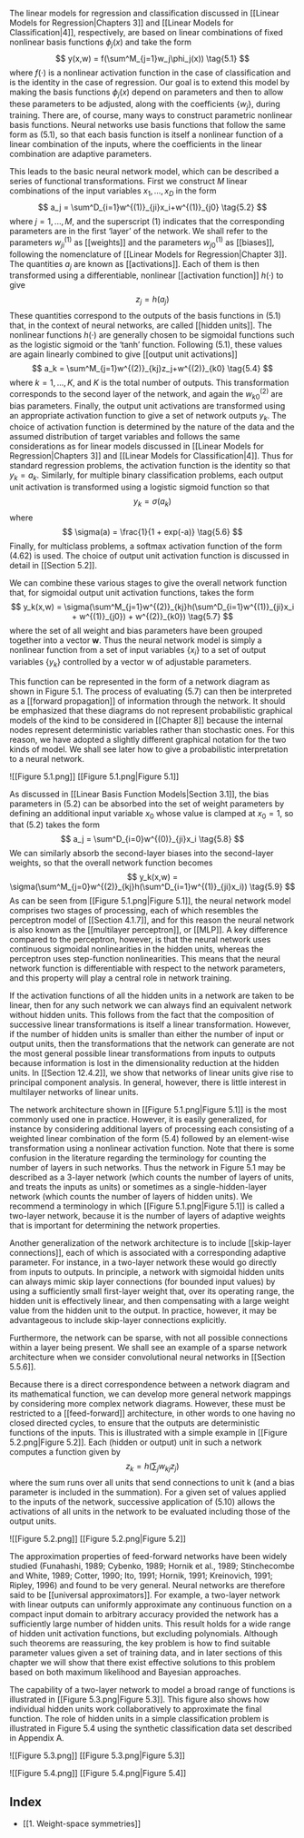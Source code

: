 The linear models for regression and classification discussed in [[Linear Models for Regression|Chapters 3]] and [[Linear Models for Classification|4]], respectively, are based on linear combinations of fixed nonlinear basis functions $\phi_j(x)$ and take the form
$$
y(x,w) = f(\sum^M_{j=1}w_j\phi_j(x))
\tag{5.1}
$$
where $f(·)$ is a nonlinear activation function in the case of classification and is the identity in the case of regression. Our goal is to extend this model by making the basis functions $\phi_j(x)$ depend on parameters and then to allow these parameters to be adjusted, along with the coefficients $\{w_j\}$, during training. There are, of course, many ways to construct parametric nonlinear basis functions. Neural networks use basis functions that follow the same form as (5.1), so that each basis function is itself a nonlinear function of a linear combination of the inputs, where the coefficients in the linear combination are adaptive parameters.

This leads to the basic neural network model, which can be described a series of functional transformations. First we construct *M* linear combinations of the input variables $x_1, . . . , x_D$ in the form
$$
a_j = \sum^D_{i=1}w^{(1)}_{ji}x_i+w^{(1)}_{j0}
\tag{5.2}
$$
where $j = 1, . . . , M$, and the superscript (1) indicates that the corresponding parameters are in the first ‘layer’ of the network. We shall refer to the parameters $w^{(1)}_{ji}$ as [[weights]] and the parameters $w^{(1)}_{j0}$ as [[biases]], following the nomenclature of [[Linear Models for Regression|Chapter 3]]. The quantities $a_j$ are known as [[activations]]. Each of them is then transformed using a differentiable, nonlinear [[activation function]] $h(·)$ to give
$$
z_j = h(a_j)
\tag{5.3}
$$
These quantities correspond to the outputs of the basis functions in (5.1) that, in the context of neural networks, are called [[hidden units]]. The nonlinear functions $h(·)$ are generally chosen to be sigmoidal functions such as the logistic sigmoid or the ‘tanh’ function. Following (5.1), these values are again linearly combined to give [[output unit activations]]
$$
a_k = \sum^M_{j=1}w^{(2)}_{kj}z_j+w^{(2)}_{k0}
\tag{5.4}
$$
where $k = 1, . . . , K$, and *K* is the total number of outputs. This transformation corresponds to the second layer of the network, and again the $w^{(2)}_{k0}$ are bias parameters. Finally, the output unit activations are transformed using an appropriate activation function to give a set of network outputs $y_k$. The choice of activation function is determined by the nature of the data and the assumed distribution of target variables and follows the same considerations as for linear models discussed in [[Linear Models for Regression|Chapters 3]] and [[Linear Models for Classification|4]]. Thus for standard regression problems, the activation function is the identity so that $y_k = a_k$. Similarly, for multiple binary classification problems, each output unit activation is transformed using a logistic sigmoid function so that
$$
y_k = \sigma(a_k)
\tag{5.5}
$$
where
$$
\sigma(a) = \frac{1}{1 + exp(-a)}
\tag{5.6}
$$
Finally, for multiclass problems, a softmax activation function of the form (4.62) is used. The choice of output unit activation function is discussed in detail in  [[Section 5.2]].

We can combine these various stages to give the overall network function that, for sigmoidal output unit activation functions, takes the form
$$
y_k(x,w) = \sigma(\sum^M_{j=1}w^{(2)}_{kj}h(\sum^D_{i=1}w^{(1)}_{ji}x_i + w^{(1)}_{j0}) + w^{(2)}_{k0})
\tag{5.7}
$$
where the set of all weight and bias parameters have been grouped together into a vector **w**. Thus the neural network model is simply a nonlinear function from a set of input variables $\{x_i\}$ to a set of output variables $\{y_k\}$ controlled by a vector w of adjustable parameters.

This function can be represented in the form of a network diagram as shown in Figure 5.1. The process of evaluating (5.7) can then be interpreted as a  [[forward propagation]] of information through the network. It should be emphasized that these diagrams do not represent probabilistic graphical models of the kind to be considered in [[Chapter 8]] because the internal nodes represent deterministic variables rather than stochastic ones. For this reason, we have adopted a slightly different graphical notation for the two kinds of model. We shall see later how to give a probabilistic interpretation to a neural network.

![[Figure 5.1.png]]
[[Figure 5.1.png|Figure 5.1]]

As discussed in [[Linear Basis Function Models|Section 3.1]], the bias parameters in (5.2) can be absorbed into the set of weight parameters by defining an additional input variable $x_0$ whose value is clamped at $x_0 = 1$, so that (5.2) takes the form
$$
a_j = \sum^D_{i=0}w^{(0)}_{ji}x_i
\tag{5.8}
$$
We can similarly absorb the second-layer biases into the second-layer weights, so that the overall network function becomes
$$
y_k(x,w) = \sigma(\sum^M_{j=0}w^{(2)}_{kj}h(\sum^D_{i=1}w^{(1)}_{ji}x_i))
\tag{5.9}
$$
As can be seen from [[Figure 5.1.png|Figure 5.1]], the neural network model comprises two stages of processing, each of which resembles the perceptron model of [[Section 4.1.7]], and for this reason the neural network is also known as the [[multilayer perceptron]], or [[MLP]]. A key difference compared to the perceptron, however, is that the neural network uses continuous sigmoidal nonlinearities in the hidden units, whereas the perceptron uses step-function nonlinearities. This means that the neural network function is differentiable with respect to the network parameters, and this property will play a central role in network training.

If the activation functions of all the hidden units in a network are taken to be linear, then for any such network we can always find an equivalent network without hidden units. This follows from the fact that the composition of successive linear transformations is itself a linear transformation. However, if the number of hidden units is smaller than either the number of input or output units, then the transformations that the network can generate are not the most general possible linear transformations from inputs to outputs because information is lost in the dimensionality reduction at the hidden units. In [[Section 12.4.2]], we show that networks of linear units give rise to principal component analysis. In general, however, there is little interest in multilayer networks of linear units.

The network architecture shown in [[Figure 5.1.png|Figure 5.1]] is the most commonly used one in practice. However, it is easily generalized, for instance by considering additional layers of processing each consisting of a weighted linear combination of the form (5.4) followed by an element-wise transformation using a nonlinear activation function. Note that there is some confusion in the literature regarding the terminology for counting the number of layers in such networks. Thus the network in Figure 5.1 may be described as a 3-layer network (which counts the number of layers of units, and treats the inputs as units) or sometimes as a single-hidden-layer network (which counts the number of layers of hidden units). We recommend a terminology in which [[Figure 5.1.png|Figure 5.1]] is called a two-layer network, because it is the number of layers of adaptive weights that is important for determining the network properties.

Another generalization of the network architecture is to include [[skip-layer connections]], each of which is associated with a corresponding adaptive parameter. For instance, in a two-layer network these would go directly from inputs to outputs. In principle, a network with sigmoidal hidden units can always mimic skip layer connections (for bounded input values) by using a sufficiently small first-layer weight that, over its operating range, the hidden unit is effectively linear, and then compensating with a large weight value from the hidden unit to the output. In practice, however, it may be advantageous to include skip-layer connections explicitly.

Furthermore, the network can be sparse, with not all possible connections within a layer being present. We shall see an example of a sparse network architecture when we consider convolutional neural networks in [[Section 5.5.6]].

Because there is a direct correspondence between a network diagram and its mathematical function, we can develop more general network mappings by considering more complex network diagrams. However, these must be restricted to a [[feed-forward]] architecture, in other words to one having no closed directed cycles, to ensure that the outputs are deterministic functions of the inputs. This is illustrated with a simple example in [[Figure 5.2.png|Figure 5.2]]. Each (hidden or output) unit in such a network computes a function given by
$$
z_k = h(\sum_{j}w_{kj}z_j)
\tag{5.10}
$$
where the sum runs over all units that send connections to unit k (and a bias parameter is included in the summation). For a given set of values applied to the inputs of the network, successive application of (5.10) allows the activations of all units in the network to be evaluated including those of the output units.

![[Figure 5.2.png]]
[[Figure 5.2.png|Figure 5.2]]

The approximation properties of feed-forward networks have been widely studied (Funahashi, 1989; Cybenko, 1989; Hornik et al., 1989; Stinchecombe and White, 1989; Cotter, 1990; Ito, 1991; Hornik, 1991; Kreinovich, 1991; Ripley, 1996) and found to be very general. Neural networks are therefore said to be [[universal approximators]]. For example, a two-layer network with linear outputs can uniformly approximate any continuous function on a compact input domain to arbitrary accuracy provided the network has a sufficiently large number of hidden units. This result holds for a wide range of hidden unit activation functions, but excluding polynomials. Although such theorems are reassuring, the key problem is how to find suitable parameter values given a set of training data, and in later sections of this chapter we will show that there exist effective solutions to this problem based on both maximum likelihood and Bayesian approaches.

The capability of a two-layer network to model a broad range of functions is illustrated in [[Figure 5.3.png|Figure 5.3]]. This figure also shows how individual hidden units work collaboratively to approximate the final function. The role of hidden units in a simple classification problem is illustrated in Figure 5.4 using the synthetic classification data set described in Appendix A.

![[Figure 5.3.png]]
[[Figure 5.3.png|Figure 5.3]]

![[Figure 5.4.png]]
[[Figure 5.4.png|Figure 5.4]]

## Index
- [[1. Weight-space symmetries]]